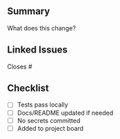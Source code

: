 ## Summary

What does this change?

## Linked Issues

Closes #<id>

## Checklist

- [ ] Tests pass locally
- [ ] Docs/README updated if needed
- [ ] No secrets committed
- [ ] Added to project board
